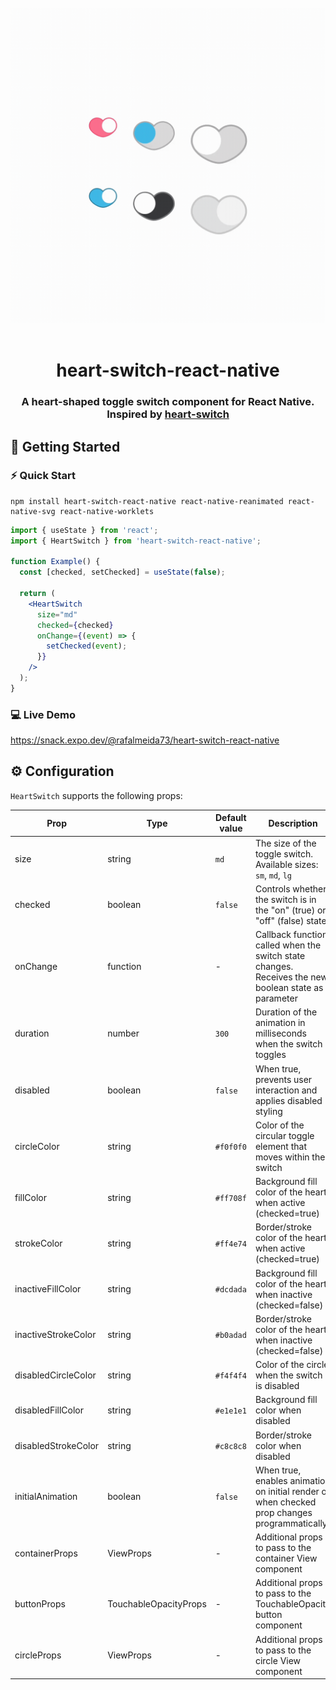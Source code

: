 <br>

<div align="center">
  <img src="/ios.gif" alt="heart-switch Demo">
</div>

<br>

<h1 align="center">heart-switch-react-native</h1>
<h3 align="center">A heart-shaped toggle switch component for React Native. Inspired by  <a href="https://github.com/anatoliygatt/heart-switch">heart-switch</a>

<br>

## 🚀 Getting Started

### ⚡️ Quick Start

```shell
npm install heart-switch-react-native react-native-reanimated react-native-svg react-native-worklets
```

```jsx
import { useState } from 'react';
import { HeartSwitch } from 'heart-switch-react-native';

function Example() {
  const [checked, setChecked] = useState(false);

  return (
    <HeartSwitch
      size="md"
      checked={checked}
      onChange={(event) => {
        setChecked(event);
      }}
    />
  );
}
```

### 💻 Live Demo

https://snack.expo.dev/@rafalmeida73/heart-switch-react-native

## ⚙️ Configuration

`HeartSwitch` supports the following props:

| Prop                | Type                  | Default value | Description                                                                                           |
| ------------------- | --------------------- | ------------- | ----------------------------------------------------------------------------------------------------- |
| size                | string                | `md`          | The size of the toggle switch. Available sizes: `sm`, `md`, `lg`                                      |
| checked             | boolean               | `false`       | Controls whether the switch is in the "on" (true) or "off" (false) state                              |
| onChange            | function              | -             | Callback function called when the switch state changes. Receives the new boolean state as a parameter |
| duration            | number                | `300`         | Duration of the animation in milliseconds when the switch toggles                                     |
| disabled            | boolean               | `false`       | When true, prevents user interaction and applies disabled styling                                     |
| circleColor         | string                | `#f0f0f0`     | Color of the circular toggle element that moves within the switch                                     |
| fillColor           | string                | `#ff708f`     | Background fill color of the heart when active (checked=true)                                         |
| strokeColor         | string                | `#ff4e74`     | Border/stroke color of the heart when active (checked=true)                                           |
| inactiveFillColor   | string                | `#dcdada`     | Background fill color of the heart when inactive (checked=false)                                      |
| inactiveStrokeColor | string                | `#b0adad`     | Border/stroke color of the heart when inactive (checked=false)                                        |
| disabledCircleColor | string                | `#f4f4f4`     | Color of the circle when the switch is disabled                                                       |
| disabledFillColor   | string                | `#e1e1e1`     | Background fill color when disabled                                                                   |
| disabledStrokeColor | string                | `#c8c8c8`     | Border/stroke color when disabled                                                                     |
| initialAnimation    | boolean               | `false`       | When true, enables animation on initial render or when checked prop changes programmatically          |
| containerProps      | ViewProps             | -             | Additional props to pass to the container View component                                              |
| buttonProps         | TouchableOpacityProps | -             | Additional props to pass to the TouchableOpacity button component                                     |
| circleProps         | ViewProps             | -             | Additional props to pass to the circle View component                                                 |

